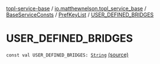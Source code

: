 [topl-service-base](../../../index.md) / [io.matthewnelson.topl_service_base](../../index.md) / [BaseServiceConsts](../index.md) / [PrefKeyList](index.md) / [USER_DEFINED_BRIDGES](./-u-s-e-r_-d-e-f-i-n-e-d_-b-r-i-d-g-e-s.md)

# USER_DEFINED_BRIDGES

`const val USER_DEFINED_BRIDGES: `[`String`](https://kotlinlang.org/api/latest/jvm/stdlib/kotlin/-string/index.html) [(source)](https://github.com/05nelsonm/TorOnionProxyLibrary-Android/blob/master/topl-service-base/src/main/java/io/matthewnelson/topl_service_base/BaseServiceConsts.kt#L175)